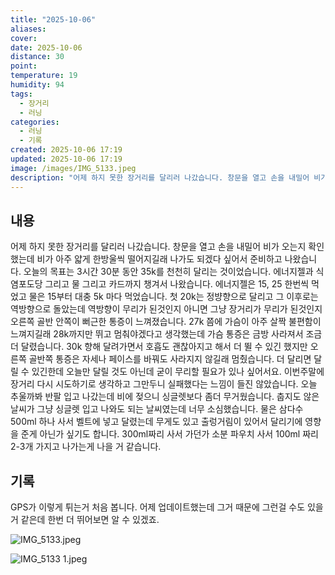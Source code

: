 ```yaml
---
title: "2025-10-06"
aliases:
cover:
date: 2025-10-06
distance: 30
point:
temperature: 19
humidity: 94
tags:
  - 장거리
  - 러닝
categories:
  - 러닝
  - 기록
created: 2025-10-06 17:19
updated: 2025-10-06 17:19
image: /images/IMG_5133.jpeg
description: "어제 하지 못한 장거리를 달리러 나갔습니다. 창문을 열고 손을 내밀어 비가 오는지 확인했는데 비가 아주 얇게 한방울씩 떨어지길래 나가도 되겠다 싶어서 준비하고 나왔습니다. 오늘의 목표는 3시간 30분 동안 35k를 천천히 달리는 것이었습니다. 에너지젤과 식염포도당 그리고 물 그리고 카드"
---
```


## 내용
어제 하지 못한 장거리를 달리러 나갔습니다. 창문을 열고 손을 내밀어 비가 오는지 확인했는데 비가 아주 얇게 한방울씩 떨어지길래 나가도 되겠다 싶어서 준비하고 나왔습니다. 
오늘의 목표는 3시간 30분 동안 35k를 천천히 달리는 것이었습니다. 에너지젤과 식염포도당 그리고 물 그리고 카드까지 챙겨서 나왔습니다. 에너지젤은 15, 25 한번씩 먹었고 물은 15부터 대충 5k 마다 먹었습니다.
첫 20k는 정뱡향으로 달리고 그 이후로는 역방향으로 돌았는데 역방향이 무리가 된것인지 아니면 그냥 장거리가 무리가 된것인지 오른쪽 골반 안쪽이 뻐근한 통증이 느껴졌습니다. 27k 쯤에 가슴이 아주 살짝 불편함이 느껴지길래 28k까지만 뛰고 멈춰야겠다고 생각했는데 가슴 통증은 금방 사라져서 조금 더 달렸습니다. 30k 향해 달려가면서 호흡도 괜찮아지고 해서 더 뛸 수 있긴 했지만 오른쪽 골반쪽 통증은 자세나 페이스를 바꿔도 사라지지 않길래 멈췄습니다. 더 달리면 달릴 수 있긴한데 오늘만 달릴 것도 아닌데 굳이 무리할 필요가 있나 싶어서요. 이번주말에 장거리 다시 시도하기로 생각하고 그만두니 실패했다는 느낌이 들진 않았습니다.
오늘 추울까봐 반팔 입고 나갔는데 비에 젖으니 싱글렛보다 좀더 무거웠습니다. 춥지도 않은 날씨가 그냥 싱글렛 입고 나와도 되는 날씨였는데 너무 소심했습니다.
물은 삼다수 500ml 하나 사서 벨트에 넣고 달렸는데 무게도 있고 출렁거림이 있어서 달리기에 영향을 준게 아닌가 싶기도 합니다. 300ml짜리 사서 가던가 소분 파우치 사서 100ml 짜리 2-3개 가지고 나가는게 나을 거 같습니다.
## 기록
GPS가 이렇게 튀는거 처음 봅니다. 어제 업데이트했는데 그거 때문에 그런걸 수도 있을 거 같은데 한번 더 뛰어보면 알 수 있겠죠.

![IMG_5133.jpeg](/images/IMG_5133.jpeg)

![IMG_5133 1.jpeg](/images/IMG_5133%201.jpeg)
